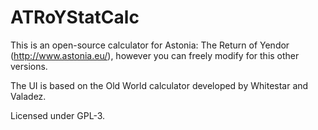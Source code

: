 # ATRoYStatCalc

This is an open-source calculator for Astonia: The Return of Yendor (http://www.astonia.eu/), however you can freely modify for this other versions.

The UI is based on the Old World calculator developed by Whitestar and Valadez.

Licensed under GPL-3.

